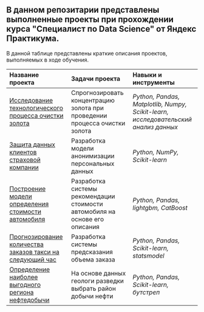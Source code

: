 ## В данном репозитарии представлены выполненные проекты при прохождении курса "Специалист по Data Science" от Яндекс Практикума.

В данной таблице представлены краткие описания проектов, выполняемых в ходе обучения.

| Название проекта | Задачи проекта | Навыки и инструменты | 
| :---------------------- | :---------------------- | :---------------------- |
| [Исследование технологического процесса очистки золота](recovery_of_gold_from_ore) | Спрогнозировать концентрацию золота при проведении процесса очистки золота | *Python, Pandas, Matplotlib, Numpy, Scikit-learn, исследовательский анализ данных* |
| [Защита данных клиентов страховой компании](protection_of_clients'_personal_data) | Разработка модели анонимизации персональных данных | *Python, NumPy, Scikit-learn* |
| [Построение модели определения стоимости автомобиля](determining_the_cost_of_cars) | Разработка системы рекомендации стоимости автомобиля на основе его описания | *Python, Pandas, lightgbm, CatBoost* |
| [Прогнозирование количества заказов такси на следующий час](taxi_order_forecasting) | Разработка системы предсказания объема заказа | *Python, Pandas, Scikit-learn, statsmodel* |
| [Определение наиболее выгодного региона нефтедобычи](choosing_a_location_for_a_well) | На основе данных геологи разведки выбрать район добычи нефти | *Python, Pandas, Scikit-learn, бутстреп* |


